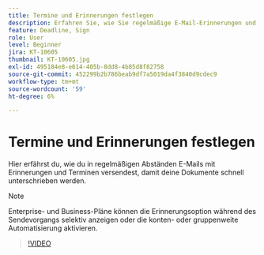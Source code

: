 ```yaml
---
title: Termine und Erinnerungen festlegen
description: Erfahren Sie, wie Sie regelmäßige E-Mail-Erinnerungen und Fristen senden, um Ihre Dokumente schnell signieren zu lassen
feature: Deadline, Sign
role: User
level: Beginner
jira: KT-10605
thumbnail: KT-10605.jpg
exl-id: 495184e8-e614-405b-8dd8-4b85d8f82758
source-git-commit: 452299b2b786beab9df7a5019da4f3840d9cdec9
workflow-type: tm+mt
source-wordcount: '59'
ht-degree: 6%

---
```


# Termine und Erinnerungen festlegen

Hier erfährst du, wie du in regelmäßigen Abständen E-Mails mit Erinnerungen und Terminen versendest, damit deine Dokumente schnell unterschrieben werden.

>[!NOTE]
>
>Enterprise- und Business-Pläne können die Erinnerungsoption während des Sendevorgangs selektiv anzeigen oder die konten- oder gruppenweite Automatisierung aktivieren.

>[!VIDEO](https://video.tv.adobe.com/v/3425311?quality=12&learn=on&hidetitle=true&captions=ger)

